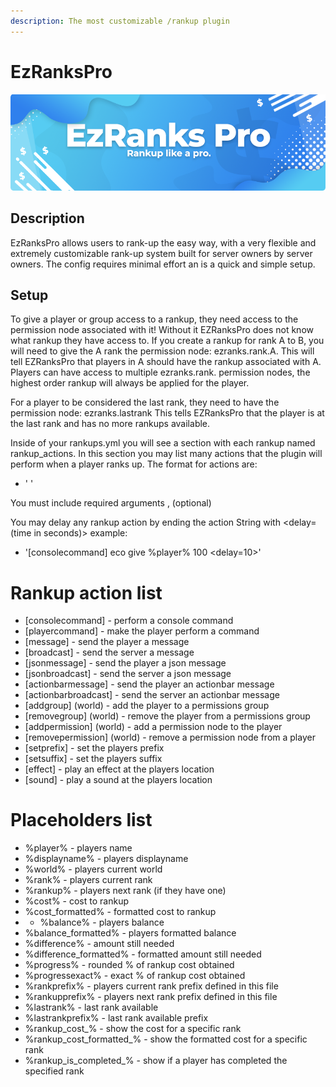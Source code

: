```yaml
---
description: The most customizable /rankup plugin
---
```


# EzRanksPro

![](../../.gitbook/assets/title%20%285%29.png)

## Description

EzRanksPro allows users to rank-up the easy way, with a very flexible and extremely customizable rank-up system built for server owners by server owners. The config requires minimal effort an is a quick and simple setup.

## Setup

To give a player or group access to a rankup, they need access to the permission node associated with it! Without it EZRanksPro does not know what rankup they have access to. If you create a rankup for rank A to B, you will need to give the A rank the permission node: ezranks.rank.A. This will tell EZRanksPro that players in A should have the rankup associated with A. Players can have access to multiple ezranks.rank.<rank> permission nodes, the highest order rankup will always be applied for the player.

For a player to be considered the last rank, they need to have the permission node: ezranks.lastrank
This tells EZRanksPro that the player is at the last rank and has no more rankups available.

Inside of your rankups.yml you will see a section with each rankup named rankup_actions.
In this section you may list many actions that the plugin will perform when a player ranks up. The format for actions are:
- '<action> <arguments>'

You must include required arguments
<required>, (optional)

You may delay any rankup action by ending the action String with <delay=(time in seconds)>
example:
- '[consolecommand] eco give %player% 100 <delay=10>'

# Rankup action list

* [consolecommand] <command> - perform a console command
* [playercommand] <command> - make the player perform a command
* [message] <message> - send the player a message
* [broadcast] <message> - send the server a message
* [jsonmessage] <json> - send the player a json message
* [jsonbroadcast] <json> - send the server a json message
* [actionbarmessage] <message> - send the player an actionbar message
* [actionbarbroadcast] <message> - send the server an actionbar message
* [addgroup] <group> (world) - add the player to a permissions group
* [removegroup] <group> (world) - remove the player from a permissions group
* [addpermission] <permission> (world) - add a permission node to the player
* [removepermission] <permission> (world) - remove a permission node from a player
* [setprefix] <prefix> - set the players prefix
* [setsuffix] <suffix> - set the players suffix
* [effect] <effect> - play an effect at the players location
* [sound] <sound> <volume> <pitch> - play a sound at the players location

# Placeholders list

* %player% - players name
* %displayname% - players displayname
* %world% - players current world
* %rank% - players current rank
* %rankup% - players next rank (if they have one)
* %cost% - cost to rankup
* %cost_formatted% - formatted cost to rankup
* * %balance% - players balance
* %balance_formatted% - players formatted balance
* %difference% - amount still needed
* %difference_formatted% - formatted amount still needed
* %progress% - rounded % of rankup cost obtained
* %progressexact% - exact % of rankup cost obtained
* %rankprefix% - players current rank prefix defined in this file
* %rankupprefix% - players next rank prefix defined in this file
* %lastrank% - last rank available
* %lastrankprefix% - last rank available prefix
* %rankup_cost_<rankname>% - show the cost for a specific rank
* %rankup_cost_formatted_<rankname>% - show the formatted cost for a specific rank
* %rankup_is_completed_<rankname>% - show if a player has completed the specified rank
